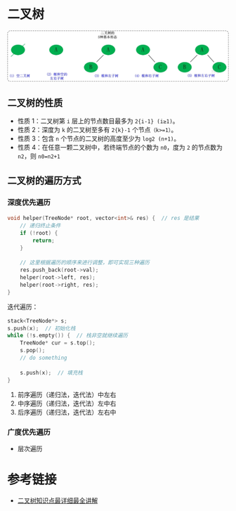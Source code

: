 # 二叉树

![Alt text](img/二叉树的基本形态.png)

## 二叉树的性质

- 性质 1：二叉树第 `i` 层上的节点数目最多为 `2{i-1} (i≥1)`。
- 性质 2：深度为 `k` 的二叉树至多有 `2{k}-1` 个节点`（k>=1）`。
- 性质 3：包含 `n` 个节点的二叉树的高度至少为 `log2 (n+1)`。
- 性质 4：在任意一颗二叉树中，若终端节点的个数为 `n0`，度为 `2` 的节点数为 `n2`，则 `n0=n2+1`

## 二叉树的遍历方式

### 深度优先遍历

```cpp
void helper(TreeNode* root, vector<int>& res) {  // res 是结果
    // 递归终止条件
    if (!root) {
        return;
    }

    // 这里根据遍历的顺序来进行调整，即可实现三种遍历
    res.push_back(root->val);
    helper(root->left, res);
    helper(root->right, res);
}
```

迭代遍历：

```cpp
stack<TreeNode*> s;
s.push(x);  // 初始化栈
while (!s.empty()) {  // 栈非空就继续遍历
    TreeNode* cur = s.top();
    s.pop();
    // do something
    
    s.push(x);  // 填充栈
}
```

1. 前序遍历（递归法，迭代法）中左右
2. 中序遍历（递归法，迭代法）左中右
3. 后序遍历（递归法，迭代法）左右中

### 广度优先遍历

- 层次遍历

# 参考链接

- [二叉树知识点最详细最全讲解](https://blog.csdn.net/qq_41404557/article/details/115447169)